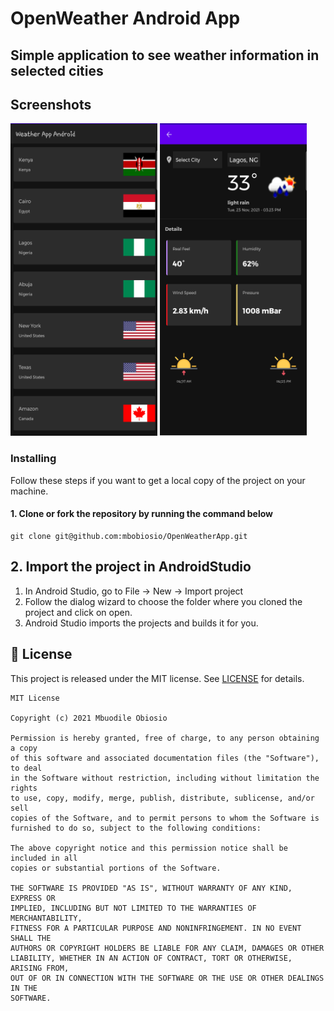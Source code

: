 # OpenWeather Android App

## Simple application to see weather information in selected cities

## Screenshots
<img alt="cities" src="https://raw.githubusercontent.com/mbobiosio/OpenWeatherApp/screenshots/city_list.png" width="235" height="500">
<img alt="weather details" src="https://raw.githubusercontent.com/mbobiosio/OpenWeatherApp/screenshots/weather_details.png" width="235" height="500">


### Installing
Follow these steps if you want to get a local copy of the project on your machine.

#### 1. Clone or fork the repository by running the command below
```
git clone git@github.com:mbobiosio/OpenWeatherApp.git
```

## 2. Import the project in AndroidStudio
1.  In Android Studio, go to File -> New -> Import project
2.  Follow the dialog wizard to choose the folder where you cloned the project and click on open.
3.  Android Studio imports the projects and builds it for you.

## 📝 License
This project is released under the MIT license.
See [LICENSE](./LICENSE) for details.

```
MIT License

Copyright (c) 2021 Mbuodile Obiosio

Permission is hereby granted, free of charge, to any person obtaining a copy
of this software and associated documentation files (the "Software"), to deal
in the Software without restriction, including without limitation the rights
to use, copy, modify, merge, publish, distribute, sublicense, and/or sell
copies of the Software, and to permit persons to whom the Software is
furnished to do so, subject to the following conditions:

The above copyright notice and this permission notice shall be included in all
copies or substantial portions of the Software.

THE SOFTWARE IS PROVIDED "AS IS", WITHOUT WARRANTY OF ANY KIND, EXPRESS OR
IMPLIED, INCLUDING BUT NOT LIMITED TO THE WARRANTIES OF MERCHANTABILITY,
FITNESS FOR A PARTICULAR PURPOSE AND NONINFRINGEMENT. IN NO EVENT SHALL THE
AUTHORS OR COPYRIGHT HOLDERS BE LIABLE FOR ANY CLAIM, DAMAGES OR OTHER
LIABILITY, WHETHER IN AN ACTION OF CONTRACT, TORT OR OTHERWISE, ARISING FROM,
OUT OF OR IN CONNECTION WITH THE SOFTWARE OR THE USE OR OTHER DEALINGS IN THE
SOFTWARE.
```